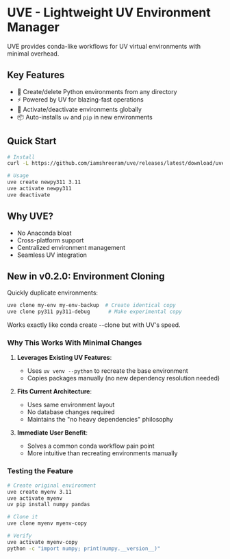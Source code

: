 # UVE - Lightweight UV Environment Manager
UVE provides conda-like workflows for UV virtual environments with minimal overhead.

## Key Features
- 🚀 Create/delete Python environments from any directory
- ⚡ Powered by UV for blazing-fast operations
- 🔄 Activate/deactivate environments globally
- 📦 Auto-installs `uv` and `pip` in new environments

## Quick Start
```bash
# Install
curl -L https://github.com/iamshreeram/uve/releases/latest/download/uve-install.sh | bash

# Usage
uve create newpy311 3.11
uve activate newpy311
uve deactivate
```

## Why UVE?
- No Anaconda bloat
- Cross-platform support
- Centralized environment management
- Seamless UV integration


## New in v0.2.0: Environment Cloning

Quickly duplicate environments:
```bash
uve clone my-env my-env-backup  # Create identical copy
uve clone py311 py311-debug      # Make experimental copy
```
Works exactly like conda create --clone but with UV's speed.

### **Why This Works With Minimal Changes**
1. **Leverages Existing UV Features**:
   - Uses `uv venv --python` to recreate the base environment
   - Copies packages manually (no new dependency resolution needed)

2. **Fits Current Architecture**:
   - Uses same environment layout
   - No database changes required
   - Maintains the "no heavy dependencies" philosophy

3. **Immediate User Benefit**:
   - Solves a common conda workflow pain point
   - More intuitive than recreating environments manually

### **Testing the Feature**
```bash
# Create original environment
uve create myenv 3.11
uve activate myenv
uv pip install numpy pandas

# Clone it
uve clone myenv myenv-copy

# Verify
uve activate myenv-copy
python -c "import numpy; print(numpy.__version__)"
```